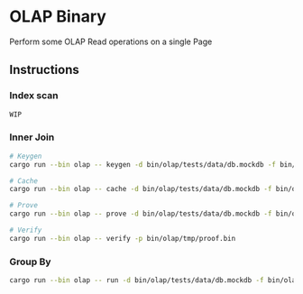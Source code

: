 # OLAP Binary

Perform some OLAP Read operations on a single Page

## Instructions

### Index scan

```bash
WIP
```

### Inner Join

```bash
# Keygen
cargo run --bin olap -- keygen -d bin/olap/tests/data/db.mockdb -f bin/olap/tests/data/innerjoin_0x11_0x12.afo

# Cache
cargo run --bin olap -- cache -d bin/olap/tests/data/db.mockdb -f bin/olap/tests/data/innerjoin_0x11_0x12.afo

# Prove
cargo run --bin olap -- prove -d bin/olap/tests/data/db.mockdb -f bin/olap/tests/data/innerjoin_0x11_0x12.afo

# Verify
cargo run --bin olap -- verify -p bin/olap/tmp/proof.bin

```

### Group By

```bash
cargo run --bin olap -- run -d bin/olap/tests/data/db.mockdb -f bin/olap/tests/data/groupby_0x11.afo
```
